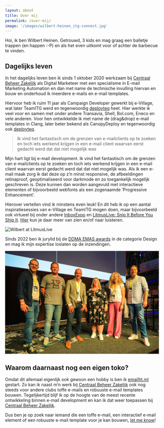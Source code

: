 ```yaml
---
layout: about
title: Over mij
permalink: /over-mij/
image: '/images/wilbert-heinen_itg-connect.jpg'
---
```


Hoi, ik ben Wilbert Heinen. Getrouwd, 3 kids en mag graag een balletje trappen (en happen :-P) en als het even uitkomt voor of achter de barbecue te vinden.

## Dagelijks leven
In het dagelijks leven ben ik sinds 1 oktober 2020 werkzaam bij [Centraal Beheer Zakelijk](https://www.centraalbeheer.nl/zakelijk) als Digital Marketeer met een specialisme in E-mail Marketing Automation en dan met name de technische invulling hiervan en bouw en onderhoud ik meerdere e-mails en e-mail templates.

Hiervoor heb ik ruim 11 jaar als Campaign Developer gewerkt bij e-Village, wat later TeamITG werd en tegenwoordig [deployteq](https://deployteq.com/) heet. Hier werkte ik veel voor en samen met onder andere Transavia, Shell, Bol.com, Eneco en vele anderen. Voor hen ontwikkelde ik met name de (drag&drop) e-mail templates in Clang, later beter bekend als CanopyDeploy en tegenwoordig ook [deployteq](https://deployteq.com/).

> Ik vind het fantastisch om de grenzen van e-mailclients op te zoeken en toch iets werkend krijgen in een e-mail client waarvan eerst gedacht werd dat dat niet mogelijk was

Mijn hart ligt bij e-mail development. Ik vind het fantastisch om de grenzen van e-mailclients op te zoeken en toch iets werkend krijgen in een e-mail client waarvan eerst gedacht werd dat dat niet mogelijk was. Als ik een e-mail maak zorg ik dat deze op z’n minst responsive, de afbeeldingen retinaproof, geoptimaliseerd voor darkmode en zo toegankelijk mogelijk geschreven is. Deze kunnen dan worden aangevuld met interactieve elementen of bijvoorbeeld webfonts als een zogenaamde ‘Progressive Enhancement’.

Hierover vertellen vind ik minstens even leuk! En dit heb ik op een aantal inspiratiesessies van e-Village en TeamITG mogen doen, maar bijvoorbeeld ook virtueel bij onder andere [InboxExpo](https://inboxexpo.com/speaker-profile/wilbert-heinen/) en [LitmusLive: Snip It Before You Ship It](https://www.litmus.com/blog/get-ready-for-litmus-live-week-2020/). [Hier](/over-mijn-werk) kun je daar meer van zien en/of naar luisteren.

![Wilbert at LitmusLive]({{site.baseurl}}/images/snip-it-before-you-ship-it.jpeg)

Sinds 2022 ben ik jurylid bij de [DDMA EMAS awards](https://ddma.nl/kennisbank/inschrijving-van-de-nieuwe-ddma-emas-awards-geopend/) in de categorie Design en mag ik mijn expertise loslaten op de inzendingen.

![DDMA EMAS Design Jury](/images/design-jury_ddma-emas.jpeg)

## Waarom daarnaast nog een eigen toko?
Omdat dit allemaal eigenlijk ook gewoon een hobby is ben ik [emailht.ml](/) gestart. Zo kan ik naast m’n werk bij [Centraal Beheer Zakelijk](https://www.centraalbeheer.nl/zakelijk) ook nog steeds voor andere clubs toffe e-mails en robuuste e-mail templates bouwen. Tegelijkertijd blijf ik op de hoogte van de meest recente ontwikkeling binnen e-mail development en kan ik dat weer toepassen bij [Centraal Beheer Zakelijk](https://www.centraalbeheer.nl/zakelijk).

Dus ben je op zoek naar iemand die een toffe e-mail, een interactief e-mail element of een robuuste e-mail template voor je kan bouwen, [let me know](/contact)!